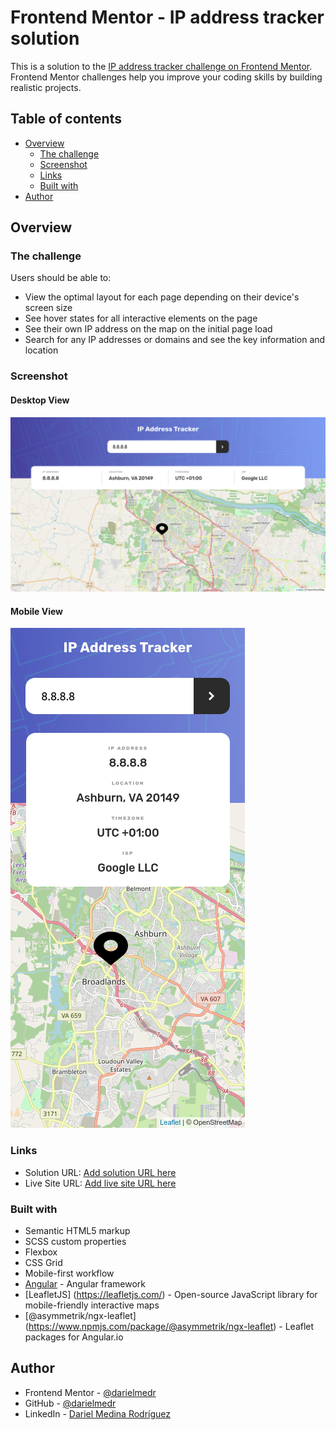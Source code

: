 # Frontend Mentor - IP address tracker solution

This is a solution to the [IP address tracker challenge on Frontend Mentor](https://www.frontendmentor.io/challenges/ip-address-tracker-I8-0yYAH0). Frontend Mentor challenges help you improve your coding skills by building realistic projects.

## Table of contents

- [Overview](#overview)
  - [The challenge](#the-challenge)
  - [Screenshot](#screenshot)
  - [Links](#links)
  - [Built with](#built-with)
- [Author](#author)

## Overview

### The challenge

Users should be able to:

- View the optimal layout for each page depending on their device's screen size
- See hover states for all interactive elements on the page
- See their own IP address on the map on the initial page load
- Search for any IP addresses or domains and see the key information and location

### Screenshot

#### Desktop View

![](./src/assets/result-screenshots/desktop-1440px.png)

#### Mobile View

![](./src/assets/result-screenshots/mobile-375px.png)

### Links

- Solution URL: [Add solution URL here](https://your-solution-url.com)
- Live Site URL: [Add live site URL here](https://your-live-site-url.com)

### Built with

- Semantic HTML5 markup
- SCSS custom properties
- Flexbox
- CSS Grid
- Mobile-first workflow
- [Angular](https://angular.io/) - Angular framework
- [LeafletJS] (https://leafletjs.com/) - Open-source JavaScript library for mobile-friendly interactive maps
- [@asymmetrik/ngx-leaflet] (https://www.npmjs.com/package/@asymmetrik/ngx-leaflet) - Leaflet packages for Angular.io

## Author

- Frontend Mentor - [@darielmedr](https://www.frontendmentor.io/profile/darielmedr)
- GitHub - [@darielmedr](https://github.com/darielmedr)
- LinkedIn - [Dariel Medina Rodríguez](https://www.linkedin.com/in/darielmedr)
